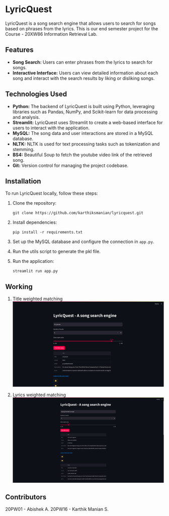 # LyricQuest

LyricQuest is a song search engine that allows users to search for songs based on phrases from the lyrics. This is our end semester project for the Course - 20XW86 Information Retrieval Lab.

## Features

- **Song Search:** Users can enter phrases from the lyrics to search for songs.
- **Interactive Interface:** Users can view detailed information about each song and interact with the search results by liking or disliking songs.

## Technologies Used

- **Python:** The backend of LyricQuest is built using Python, leveraging libraries such as Pandas, NumPy, and Scikit-learn for data processing and analysis.
- **Streamlit:** LyricQuest uses Streamlit to create a web-based interface for users to interact with the application.
- **MySQL:** The song data and user interactions are stored in a MySQL database.
- **NLTK:** NLTK is used for text processing tasks such as tokenization and stemming.
- **BS4:** Beautiful Soup to fetch the youtube video link of the retrieved song.
- **Git:** Version control for managing the project codebase.

## Installation

To run LyricQuest locally, follow these steps:

1. Clone the repository:

   ```
   git clone https://github.com/karthiksmanian/lyricquest.git
   ```

2. Install dependencies:

   ```
   pip install -r requirements.txt
   ```

3. Set up the MySQL database and configure the connection in `app.py`.

4. Run the utils script to generate the pkl file.

5. Run the application:

   ```
   streamlit run app.py
   ```

## Working

1. Title weighted matching
   ![Alt text](titlebasedmatch.png)

2. Lyrics weighted matching
   ![Alt text](lyricsbasedmatch.png)

## Contributors

20PW01 - Abishek A.
20PW16 - Karthik Manian S.
